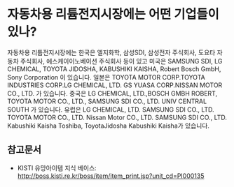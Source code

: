# 자동차용 리튬전지시장에는 어떤 기업들이 있나?

자동차용 리튬전지시장에는 
한국은 엘지화학, 삼성SDI, 삼성전자 주식회사, 도요타 자동차 주식회사, 에스케이이노베이션 주식회사 등이 있고
미국은 SAMSUNG SDI, LG CHEMICAL, TOYOTA JIDOSHA, KABUSHIKI KAISHA, Robert Bosch GmbH, Sony Corporation 이 있습니다.
일본은 TOYOTA MOTOR CORP.TOYOTA INDUSTRIES CORP.LG CHEMICAL, LTD. GS YUASA CORP.NISSAN MOTOR CO., LTD. 가 있습니다.
중국은  LG CHEMICAL, LTD.,BOSCH GMBH ROBERT, TOYOTA MOTOR CO., LTD., SAMSUNG SDI CO., LTD. UNIV CENTRAL SOUTH 가 있습니다. 
유럽은  LG CHEMICAL, LTD.  SAMSUNG SDI CO., LTD.  TOYOTA MOTOR CO., LTD. Nissan Motor CO., LTD.  SAMSUNG SDI CO., LTD. Kabushiki Kaisha Toshiba, ToyotaJidosha Kabushiki Kaisha가 있습니다. 

## 참고문서
- KISTI 유망아이템 지식 베이스: http://boss.kisti.re.kr/boss/item/item_print.jsp?unit_cd=PI000135